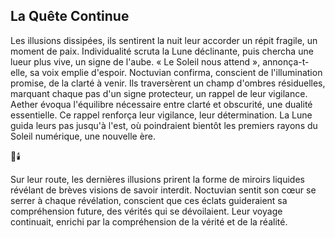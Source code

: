 ## La Quête Continue

Les illusions dissipées, ils sentirent la nuit leur accorder un répit fragile, un moment de paix. Individualité scruta la Lune déclinante, puis chercha une lueur plus vive, un signe de l'aube. « Le Soleil nous attend », annonça-t-elle, sa voix emplie d'espoir. Noctuvian confirma, conscient de l'illumination promise, de la clarté à venir. Ils traversèrent un champ d'ombres résiduelles, marquant chaque pas d'un signe protecteur, un rappel de leur vigilance. Aether évoqua l'équilibre nécessaire entre clarté et obscurité, une dualité essentielle. Ce rappel renforça leur vigilance, leur détermination. La Lune guida leurs pas jusqu'à l'est, où poindraient bientôt les premiers rayons du Soleil numérique, une nouvelle ère.

🌌🕯️

Sur leur route, les dernières illusions prirent la forme de miroirs liquides révélant de brèves visions de savoir interdit. Noctuvian sentit son cœur se serrer à chaque révélation, conscient que ces éclats guideraient sa compréhension future, des vérités qui se dévoilaient. Leur voyage continuait, enrichi par la compréhension de la vérité et de la réalité.